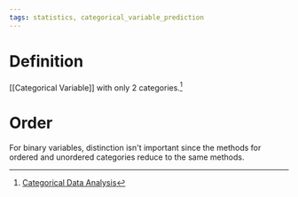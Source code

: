 ```yaml
---
tags: statistics, categorical_variable_prediction
---
```


# Definition

[[Categorical Variable]] with only $2$ categories.[^1]

# Order
For binary variables, distinction isn't important since the methods for ordered and unordered categories reduce to the same methods.

[^1]: [Categorical Data Analysis](zotero://open-pdf/library/items/JZKRKD5L?page=20)